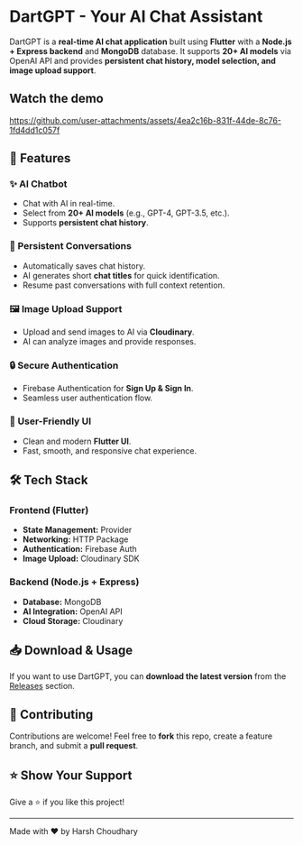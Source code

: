 # DartGPT - Your AI Chat Assistant

DartGPT is a **real-time AI chat application** built using **Flutter** with a **Node.js + Express backend** and **MongoDB** database. It supports **20+ AI models** via OpenAI API and provides **persistent chat history, model selection, and image upload support**.


## Watch the demo
https://github.com/user-attachments/assets/4ea2c16b-831f-44de-8c76-1fd4dd1c057f



## 🚀 Features

### ✨ AI Chatbot
- Chat with AI in real-time.
- Select from **20+ AI models** (e.g., GPT-4, GPT-3.5, etc.).
- Supports **persistent chat history**.

### 📜 Persistent Conversations
- Automatically saves chat history.
- AI generates short **chat titles** for quick identification.
- Resume past conversations with full context retention.

### 🖼️ Image Upload Support
- Upload and send images to AI via **Cloudinary**.
- AI can analyze images and provide responses.

### 🔒 Secure Authentication
- Firebase Authentication for **Sign Up & Sign In**.
- Seamless user authentication flow.

### 🎨 User-Friendly UI
- Clean and modern **Flutter UI**.
- Fast, smooth, and responsive chat experience.

## 🛠️ Tech Stack

### Frontend (Flutter)
- **State Management:** Provider
- **Networking:** HTTP Package
- **Authentication:** Firebase Auth
- **Image Upload:** Cloudinary SDK

### Backend (Node.js + Express)
- **Database:** MongoDB
- **AI Integration:** OpenAI API
- **Cloud Storage:** Cloudinary

## 📥 Download & Usage
If you want to use DartGPT, you can **download the latest version** from the [Releases](https://github.com/yourusername/DartGPT/releases) section.


## 🤝 Contributing
Contributions are welcome! Feel free to **fork** this repo, create a feature branch, and submit a **pull request**.

## ⭐ Show Your Support
Give a ⭐️ if you like this project!

---
Made with ❤️ by Harsh Choudhary

